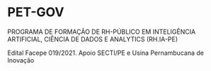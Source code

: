 # PET-GOV
PROGRAMA DE FORMAÇÃO DE RH-PÚBLICO EM INTELIGÊNCIA ARTIFICIAL, CIÊNCIA DE DADOS E ANALYTICS (RH.IA-PE)

Edital Facepe 019/2021. Apoio SECTI/PE e Usina Pernambucana de Inovação
